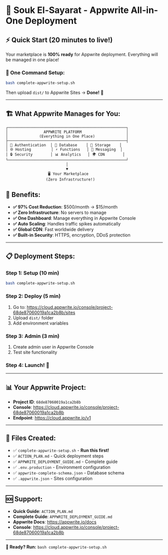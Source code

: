 # 🚀 Souk El-Sayarat - Appwrite All-in-One Deployment

## ⚡ Quick Start (20 minutes to live!)

Your marketplace is **100% ready** for Appwrite deployment. Everything will be managed in one place!

### 🎯 One Command Setup:

```bash
bash complete-appwrite-setup.sh
```

Then upload `dist/` to Appwrite Sites → **Done!** 🎉

---

## 🏗️ What Appwrite Manages for You:

```
┌─────────────────────────────────────────────────────┐
│                APPWRITE PLATFORM                    │
│              (Everything in One Place)              │
├─────────────────────────────────────────────────────┤
│ 🔐 Authentication  │ 💾 Database    │ 📁 Storage    │
│ 🌐 Hosting         │ ⚡ Functions   │ 📧 Messaging  │
│ 🔒 Security        │ 📊 Analytics   │ 🌍 CDN        │
└─────────────────────────────────────────────────────┘
                           │
                           ▼
                   🖥️ Your Marketplace
                  (Zero Infrastructure!)
```

## 🎯 Benefits:

- **✅ 97% Cost Reduction**: $500/month → $15/month
- **✅ Zero Infrastructure**: No servers to manage
- **✅ One Dashboard**: Manage everything in Appwrite Console
- **✅ Auto Scaling**: Handles traffic spikes automatically
- **✅ Global CDN**: Fast worldwide delivery
- **✅ Built-in Security**: HTTPS, encryption, DDoS protection

---

## 📋 Deployment Steps:

### **Step 1: Setup (10 min)**
```bash
bash complete-appwrite-setup.sh
```

### **Step 2: Deploy (5 min)**
1. Go to: https://cloud.appwrite.io/console/project-68de87060019a1ca2b8b/sites
2. Upload `dist/` folder
3. Add environment variables

### **Step 3: Admin (3 min)**
1. Create admin user in Appwrite Console
2. Test site functionality

### **Step 4: Launch! 🎉**

---

## 📊 Your Appwrite Project:

- **Project ID**: `68de87060019a1ca2b8b`
- **Console**: https://cloud.appwrite.io/console/project-68de87060019a1ca2b8b
- **Endpoint**: https://cloud.appwrite.io/v1

---

## 📁 Files Created:

- ✅ `complete-appwrite-setup.sh` - **Run this first!**
- ✅ `ACTION_PLAN.md` - Quick deployment steps
- ✅ `APPWRITE_DEPLOYMENT_GUIDE.md` - Complete guide
- ✅ `.env.production` - Environment configuration
- ✅ `appwrite-complete-schema.json` - Database schema
- ✅ `.appwrite.json` - Sites configuration

---

## 🆘 Support:

- **Quick Guide**: `ACTION_PLAN.md`
- **Complete Guide**: `APPWRITE_DEPLOYMENT_GUIDE.md`
- **Appwrite Docs**: https://appwrite.io/docs
- **Console**: https://cloud.appwrite.io/console/project-68de87060019a1ca2b8b

---

**🚀 Ready? Run:** `bash complete-appwrite-setup.sh`

